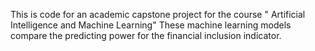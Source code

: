 This is code for an academic capstone project for the course " Artificial Intelligence and Machine Learning"
These machine learning models compare the predicting power for the financial inclusion indicator. 
